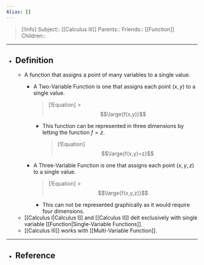 ```yaml
---
Alias: []
---
```

> [!Info]
> Subject:: [[Calculus III]]
> Parents:: 
> Friends:: [[Function]]
> Children:: 
---
- ## Definition
	- A function that assigns a point of many variables to a single value.
		- A Two-Variable Function is one that assigns each point $(x,y)$ to a single value.
			> [!Equation]
			  > $$\large{f(x,y)}$$
			- This function can be represented in three dimensions by letting the function $f=z$.
			  > [!Equation]
			  > $$\large{f(x,y)=z}$$
			  
		- A Three-Variable Function is one that assigns each point $(x,y,z)$ to a single value.
			> [!Equation]
			  > $$\large{f(x,y,z)}$$
			- This can not be represented graphically as it would require four dimensions. 
	- [[Calculus I|Calculus I]] and [[Calculus II]] delt exclusively with single variable [[Function|Single-Variable Functions]].
	- [[Calculus III]] works with [[Multi-Variable Function]]. 
---
- ## Reference